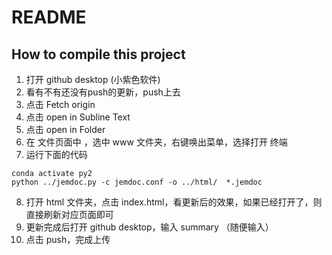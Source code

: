 # README

## How to compile this project

1. 打开 github desktop (小紫色软件)
2. 看有不有还没有push的更新，push上去
3. 点击 Fetch origin
4. 点击 open in Subline Text
5. 点击 open in Folder
6. 在 文件页面中 ，选中 www 文件夹，右键唤出菜单，选择打开 终端
7. 运行下面的代码
  ```
  conda activate py2
  python ../jemdoc.py -c jemdoc.conf -o ../html/  *.jemdoc
  ```
8. 打开 html 文件夹，点击 index.html，看更新后的效果，如果已经打开了，则直接刷新对应页面即可
9. 更新完成后打开 github desktop，输入 summary （随便输入）
10. 点击 push，完成上传

